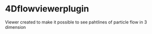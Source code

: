 # 4Dflowviewerplugin

Viewer created to make it possible to see pahtlines of particle flow in 3 dimension